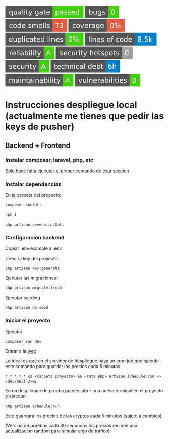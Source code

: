 ![quality gate](.badges/alert_status.svg)
![bugs](.badges/bugs.svg)
![code smells](.badges/code_smells.svg)
![coverage](.badges/coverage.svg)
![duplicated lines](.badges/duplicated_lines_density.svg)
![lines of code](.badges/ncloc.svg)
![reliability](.badges/reliability_rating.svg)
![security hotspots](.badges/security_hotspots.svg)
![security](.badges/security_rating.svg)
![technical debt](.badges/sqale_index.svg)
![maintainability](.badges/sqale_rating.svg)
![vulnerabilities](.badges/vulnerabilities.svg)

# Instrucciones despliegue local (actualmente me tienes que pedir las keys de pusher)

## Backend + Frontend
### Instalar composer, laravel, php, etc
[Solo hace falta ejecutar el primer comando de esta seccion](https://laravel.com/docs/12.x/installation#creating-a-laravel-project)

### Instalar dependencias
En la carpeta del proyecto:
```bash
composer install
```
```bash
npm i
```
```bash
php artisan reverb:install
```
### Configuracion backend
Copiar .env.example a .env

Crear la key del proyecto
```bash
php artisan key:generate
```
Ejecutar las migraciones:
```bash
php artisan migrate:fresh
```
Ejecutar seeding
```bash
php artisan db:seed
```

### Iniciar el proyecto
Ejecutar
```bash
composer run dev
```
Entrar a la [web](http://localhost:8000) <br>

Lo ideal es que en el servidor de despliegue haya un cron job que ejecute este comando para guardar los precios cada 5 minutos
```cron
* * * * * cd <carpeta proyecto> && <ruta php> artisan schedule:run >> /dev/null 2>&1
```
En un despliegue de prueba puedes abrir una nueva terminal en el proyecto y ejecutar
```bash
php artisan schedule:run
```
Esto guardara los precios de las cryptos cada 5 minutos (sujeto a cambios) <br>

(Version de pruebas cada 30 segundos los precios reciben una actualizacion random para simular algo de trafico)
